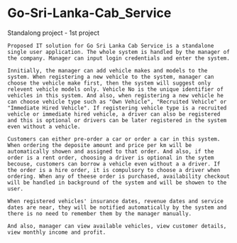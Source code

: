 # Go-Sri-Lanka-Cab_Service

Standalong project - 1st project

	Proposed IT solution for Go Sri Lanka Cab Service is a standalone single user application. The whole system is handled by the manager of the company. Manager can input login credentials and enter the system.

	Innitially, the manager can add vehicle makes and models to the system. When registering a new vehicle to the system, manager can choose the vehicle make first, then the system will suggest only relevent vehicle models only. Vehicle No is the unique identifier of vehicles in this system. And also, when registering a new vehicle he can choose vehicle type such as "Own Vehicle", "Recruited Vehicle" or "Immediate Hired Vehicle". If registering vehicle type is a recruited vehicle or immediate hired vehicle, a driver can also be registered and this is optional or drivers can be later registered in the system even without a vehicle.
	
	Customers can either pre-order a car or order a car in this system. When ordering the deposite amount and price per km will be automatically showen and assigned to that order. And also, if the order is a rent order, choosing a driver is optional in the sytem becouse, customers can borrow a vehicle even without a a driver. If the order is a hire order, it is compulsory to choose a driver when ordering. When any of theese order is purchased, availability checkout will be handled in background of the system and will be showen to the user.	

	When registered vehicles' insurance dates, revenue dates and service dates are near, they will be notified automatically by the system and there is no need to remember them by the manager manually.

	And also, manager can view available vehicles, view customer details, view monthly income and profit.
